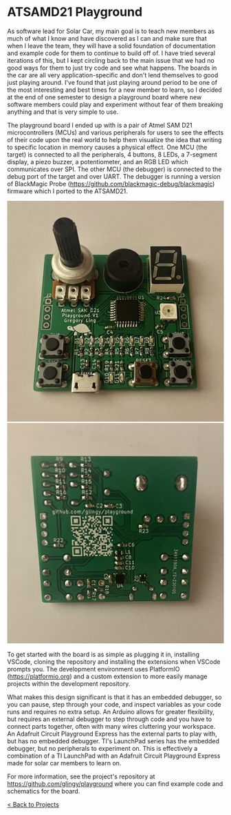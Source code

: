 # ATSAMD21 Playground

As software lead for Solar Car, my main goal is to teach new members as much of what I know and have discovered as I can and make sure that when I leave the team, they will have a solid foundation of documentation and example code for them to continue to build off of. I have tried several iterations of this, but I kept circling back to the main issue that we had no good ways for them to just try code and see what happens. The boards in the car are all very application-specific and don't lend themselves to good just playing around. I've found that just playing around period to be one of the most interesting and best times for a new member to learn, so I decided at the end of one semester to design a playground board where new software members could play and experiment without fear of them breaking anything and that is very simple to use.

The playground board I ended up with is a pair of Atmel SAM D21 microcontrollers (MCUs) and various peripherals for users to see the effects of their code upon the real world to help them visualize the idea that writing to specific location in memory causes a physical effect. One MCU (the target) is connected to all the peripherals, 4 buttons, 8 LEDs, a 7-segment display, a piezo buzzer, a potentiometer, and an RGB LED which communicates over SPI. The other MCU (the debugger) is connected to the debug port of the target and over UART. The debugger is running a version of BlackMagic Probe (https://github.com/blackmagic-debug/blackmagic) firmware which I ported to the ATSAMD21. 

<div class="row">
<img src="../../assets/images/playground_front.png" alt="Playground Front" />
<img src="../../assets/images/playground_back.png" alt="Playground Back" />
</div>

To get started with the board is as simple as plugging it in, installing VSCode, cloning the repository and installing the extensions when VSCode prompts you. The development environment uses PlatformIO (https://platformio.org) and a custom extension to more easily manage projects within the development repository.

What makes this design significant is that it has an embedded debugger, so you can pause, step through your code, and inspect variables as your code runs and requires no extra setup. An Arduino allows for greater flexibility, but requires an external debugger to step through code and you have to connect parts together, often with many wires cluttering your workspace. An Adafruit Circuit Playground Express has the external parts to play with, but has no embedded debugger. TI's LaunchPad series has the embedded debugger, but no peripherals to experiment on. This is effectively a combination of a TI LaunchPad with an Adafruit Circuit Playground Express made for solar car members to learn on.

For more information, see the project's repository at https://github.com/glingy/playground where you can find example code and schematics for the board.

[< Back to Projects](/projects)
